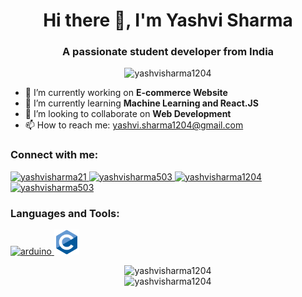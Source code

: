 <h1 align="center">Hi there 👋, I'm Yashvi Sharma</h1>
<h3 align="center">A passionate student developer from India</h3>

<p align="center"> 
  <img src="https://komarev.com/ghpvc/?username=yashvisharma1204&label=Profile%20views&color=0e75b6&style=flat" alt="yashvisharma1204" /> 
</p>

- 🔭 I’m currently working on **E-commerce Website**
- 🌱 I’m currently learning **Machine Learning and React.JS**
- 👯 I’m looking to collaborate on **Web Development**
- 📫 How to reach me: [yashvi.sharma1204@gmail.com](mailto:yashvi.sharma1204@gmail.com)

<h3 align="left">Connect with me:</h3>
<p align="left">
  <a href="https://linkedin.com/in/yashvisharma21" target="_blank">
    <img src="https://raw.githubusercontent.com/rahuldkjain/github-profile-readme-generator/master/src/images/icons/Social/linked-in-alt.svg" alt="yashvisharma21" height="30" width="40" />
  </a>
  <a href="https://www.hackerrank.com/yashvisharma503" target="_blank">
    <img src="https://raw.githubusercontent.com/rahuldkjain/github-profile-readme-generator/master/src/images/icons/Social/hackerrank.svg" alt="yashvisharma503" height="30" width="40" />
  </a>
  <a href="https://www.leetcode.com/yashvisharma1204" target="_blank">
    <img src="https://raw.githubusercontent.com/rahuldkjain/github-profile-readme-generator/master/src/images/icons/Social/leet-code.svg" alt="yashvisharma1204" height="30" width="40" />
  </a>
  <a href="https://auth.geeksforgeeks.org/user/yashvisharma503" target="_blank">
    <img src="https://raw.githubusercontent.com/rahuldkjain/github-profile-readme-generator/master/src/images/icons/Social/geeks-for-geeks.svg" alt="yashvisharma503" height="30" width="40" />
  </a>
</p>

<h3 align="left">Languages and Tools:</h3>
<p align="left"> 
  <a href="https://www.arduino.cc/" target="_blank" rel="noreferrer"> 
    <img src="https://cdn.worldvectorlogo.com/logos/arduino-1.svg" alt="arduino" width="40" height="40"/> 
  </a> 
  <a href="https://www.cprogramming.com/" target="_blank" rel="noreferrer"> 
    <img src="https://raw.githubusercontent.com/devicons/devicon/master/icons/c/c-original.svg" alt="c" width="40" height="40"/> 
  </a> 
  <!-- Add more icons as needed -->
</p>

<div align="center">
  <img src="https://github-readme-stats.vercel.app/api/top-langs?username=yashvisharma1204&show_icons=true&locale=en&layout=compact" alt="yashvisharma1204" />
</div>

<div align="center">
  <img src="https://github-readme-stats.vercel.app/api?username=yashvisharma1204&show_icons=true&locale=en" alt="yashvisharma1204" />
</div>
